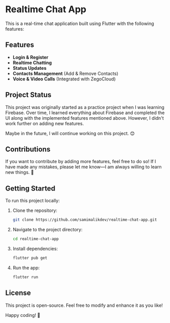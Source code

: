 # Realtime Chat App

This is a real-time chat application built using Flutter with the following features:

## Features
- **Login & Register**
- **Realtime Chatting**
- **Status Updates**
- **Contacts Management** (Add & Remove Contacts)
- **Voice & Video Calls** (Integrated with ZegoCloud)

## Project Status
This project was originally started as a practice project when I was learning Firebase. Over time, I learned everything about Firebase and completed the UI along with the implemented features mentioned above. However, I didn't work further on adding new features.

Maybe in the future, I will continue working on this project. 😊

## Contributions
If you want to contribute by adding more features, feel free to do so! If I have made any mistakes, please let me know—I am always willing to learn new things. 🚀

## Getting Started
To run this project locally:
1. Clone the repository:
   ```sh
   git clone https://github.com/samimalikdev/realtime-chat-app.git
   ```
2. Navigate to the project directory:
   ```sh
   cd realtime-chat-app
   ```
3. Install dependencies:
   ```sh
   flutter pub get
   ```
4. Run the app:
   ```sh
   flutter run
   ```

## License
This project is open-source. Feel free to modify and enhance it as you like!

Happy coding! 🚀

